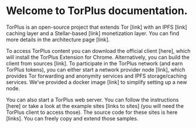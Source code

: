 # Welcome to TorPlus documentation.

TorPlus is an open-source project that extends Tor [link] with an IPFS [link] caching layer and a Stellar-based [link] monetization layer. You can find more details in the architecture page [link].

To access TorPlus content you can download the official client [here], which will install the TorPlus Extension for Chrome. Alternatively, you can build the client from sources [link].
To participate in the TorPlus network (and earn TorPlus tokens), you can either start a network provider node [link], which provides Tor forwarding and anonymity services and IPFS storage/caching services. We’ve provided a docker image [link] to simplify setting up a new node.

You can also start a TorPlus web server. You can follow the instructions [here] or take a look at the example sites [links to sites] (you will need the TorPlus client to access those). The source code for these sites is here [links]. You can freely copy and extend those samples.
